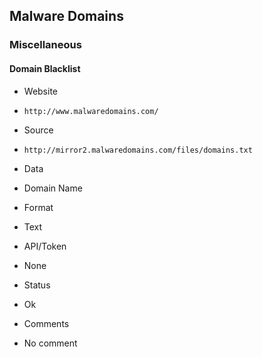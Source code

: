 ## Malware Domains

### Miscellaneous

#### Domain Blacklist
>
* Website
 - `http://www.malwaredomains.com/`
* Source
 - `http://mirror2.malwaredomains.com/files/domains.txt`
* Data
 - Domain Name
* Format
 - Text
* API/Token
 - None
* Status
 - Ok
* Comments
 - No comment
